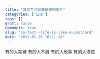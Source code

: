```yaml
---
title: "其实生活就像是寄明信片"
categories: ["日志"]
tags: []
draft: false
Comments: true
slug: "in-fact--life-is-like-a-postcard"
date: "2011-01-28 10:21:18"
---
```


有的人期待
有的人不屑
有的人欣喜
有的人漠然

